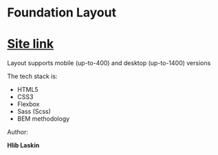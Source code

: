 # Foundation Layout

<h1><a href="https://jupdiv.github.io/Foundation-Layout/">Site link</a></h1>

Layout supports mobile (up-to-400) and desktop (up-to-1400) versions

The tech stack is:
<ul>
  <li>HTML5</li>
  <li>CSS3</li>  
  <li>Flexbox</li>  
  <li>Sass (Scss)</li>  
  <li>BEM methodology</li>   
</ul>

Author:

<b>Hlib Laskin</b>
